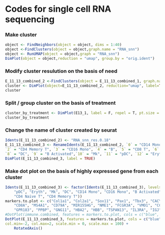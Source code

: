 # Codes for single cell RNA sequencing
<h3>Make cluster</h3>

```r
object <- FindNeighbors(object = object, dims = 1:40)
object <-FindClusters(object = object,graph.name = "RNA_snn")
object <- RunUMAP(object = object,graph = "RNA_snn")
DimPlot(object = object,reduction = "umap", group.by = "orig.ident")
```
<h3>Modify cluster resulution on the basis of need</h3>

```r
E_11_13_combined_2 <-FindClusters(object = E_11_13_combined_1, graph.name = "RNA_snn", resolution = 0.18)
cluster <- DimPlot(object=E_11_13_combined_2, reduction="umap", label=TRUE)
cluster
```
<h3>Split / group cluster on the basis of treatment</h3>

```   r
cluster_by_treatment <- DimPlot(E13_1, label = F, repel = T, pt.size = 0.5, group.by = "treatment", cols = c("#E04b41", "#41b0e0")) + ggtitle("Unsupervised clustering")
cluster_by_treatment
```

<h3>Change the name of cluster created by seurat</h3>

``` r
Idents(E_11_13_combined_2) <- "RNA_snn_res.0.18"
E_11_13_combined_3 <- RenameIdents(E_11_13_combined_2, `0` = "CD14 Mono", `1` = "CD4 Naive T",
`2` = "CD4 Memory T", `3` = "CD16 Mono", `4` = "B", `5` = "CD8 T", `6` = "NK", `7` = "T activated",
`8` = "DC", `9` = "B Activated",`10` = "Mk", `11` = "pDC", `12` = "Eryth", `13` = "Mono/Mk Doublets")
DimPlot(E_11_13_combined_3, label = TRUE)
``` 
<h3>Make dot plot on the basis of highly expressed gene from each cluster</h3>

```r
Idents(E_11_13_combined_3) <- factor(Idents(E_11_13_combined_3), levels = c("Mono/Mk Doublets",
    "pDC", "Eryth", "Mk", "DC", "CD14 Mono", "CD16 Mono", "B Activated", "B", "CD8 T", "NK", "T activated",
    "CD4 Naive T", "CD4 Memory T"))
markers.to.plot <- c("Col1a1", "Col2a1", "Sox11", "Pax1", "Tbx3", "CACYBP", "GNLY", "NKG7", "CCL5",
    "CD8A", "MS4A1", "CD79A", "MIR155HG", "NME1", "FCGR3A", "VMO1", "CCL2", "S100A9", "HLA-DQA1",
    "GPR183", "PPBP", "GNG11", "HBA2", "HBB", "TSPAN13", "IL3RA", "IGJ", "PRSS57")
#DotPlot(immune.combined, features = markers.to.plot, cols = c("blue", "red"), dot.scale = 8, split.by = "stim") +
DotPlot(E_11_13_combined_3, features = markers.to.plot, cols = c("blue", "red"), dot.scale = 8,
col.min=-2, col.max=2, scale.min = 0, scale.max = 100) +
    RotatedAxis()
```
